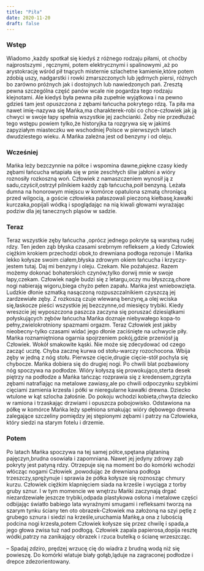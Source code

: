 ```yaml
---
title: "Piła"
date: 2020-11-20
draft: false
---
```



### Wstęp

Wiadomo ,każdy spotkał się kiedyś z różnego rodzaju piłami, ot choćby najprostszymi , ręcznymi, potem elektrycznymi i spalinowymi ,aż po arystokrację wśród pił tnących misternie szlachetne kamienie,które potem zdobią uszy, nadgarstki i rowki zmarszczonych lub jędrnych piersi, różnych bo zarówno próżnych jak i dostojnych lub nawiedzonych pań. Zresztą pewna szczególna część panów wcale nie pogardza tego rodzaju klejnotami. Ale kiedyś była pewna piła zupełnie wyjątkowa i na pewno gdzieś tam jest opuszczona z zębami łańcucha pokrytego rdzą. Ta piła ma nawet imię-nazywa się Mańka,ma charakterek-robi co chce-człowiek jak ją chwyci w swoje łapy spełnia wszystkie jej zachcianki. Żeby nie przedłużać tego wstępu powiem tylko,że historyjka ta rozgrywa się w jakimś zapyziałym miasteczku we wschodniej Polsce w pierwszych latach dwudziestego wieku. A Mańka zależna jest od benzyny i od oleju.

### Wcześniej

Mańka leży bezczynnie na półce i wspomina dawne,piękne czasy kiedy zębami łańcucha wtapiała się w pnie zeschłych śliw jabłoni a wióry roznosiły rozkoszną woń. Człowiek z namaszczeniem wynosił ją z sadu,czyścił,ostrzył pilnikiem każdy ząb łańcucha,poił benzyną. Leżała dumna na honorowym miejscu w komórce opatulona szmatą chroniącą przed wilgocią, a goście człowieka pałaszowali pieczoną kiełbasę,kawałki kurczaka,popijali wódką i spoglądając na nią kiwali głowami wyrażając podziw dla jej tanecznych pląsów w sadzie.

### Teraz

Teraz wszystkie zęby łańcucha ,oprócz jednego pokryte są warstwą rudej rdzy. Ten jeden ząb błyska czasami srebrnym refleksem ,a kiedy Człowiek ciężkim krokiem przechodzi obok,to drewniana podłoga rezonuje i Mańka lekko kołysze swoim ciałem,błyska zdrowym okiem łańcucha i krzyczy-jestem tutaj. Daj mi benzyny i oleju. Czekam. Nie pożałujesz. Razem możemy dokonać bohaterskich czynów,tylko dorwij mnie w swoje łapy,czekam. Człowiek nagle budzi się z letargu,oczy mu błyszczą,chore nogi nabierają wigoru,biega chyżo pełen zapału. Mańka jest wniebowzięta. Ludzkie dłonie szmatką nasączoną rozpuszczalnikiem czyszczą jej zardzewiałe zęby. Z rozkoszą czuje wlewaną benzynę,a olej wciska się,łaskocze pieści wszystkie jej bezczynne,od miesięcy trybiki. Kiedy wreszcie jej wyposzczona paszcza zaczyna się poruszać dziesiątkami połyskujących zębów łańcucha Mańka doznaje niebywałego kopa-to pełny,zwielokrotniony spazmami orgazm. Teraz Człowiek jest jakby nieobecny-tylko czasami widać jego dłonie zaciśnięte na uchwycie piły. Mańka roznamiętniona ogarnia spojrzeniem pokój,gdzie przeniósł ją Człowiek. Wokół smakowite kąski. Nie może się zdecydować od czego zacząć ucztę. Chyba zacznę kurwa od stołu-warczy rozochocona. Wbija zęby w jedną z nóg stołu. Pierwsze cięcie,drugie cięcie-stół pochyla się chybocze. Mańka dobiera się do drugiej nogi. Po chwili blat pozbawiony nóg spoczywa na podłodze. Wióry kołyszą się prowokująco,sterta desek piętrzy na podłodze a Mańka tańcząc rozprawia się z kredensem,zgrzyta zębami natrafiając na metalowe zawiasy,ale po chwili odpoczynku szybkimi cięciami zamienia krzesła i półki w nieregularne kawałki drewna. Dziecko wtulone w kąt szlocha żałośnie. Do pokoju wchodzi kobieta,chwyta dziecko w ramiona i trzaskając drzwiami i opuszcza pobojowisko. Odstawiona na półkę w komórce Mańka leży spełniona smakując wióry dębowego drewna zalegające szczeliny pomiędzy jej stępionymi zębami i patrzy na Człowieka, który siedzi na starym fotelu i drzemie.

### Potem

Po latach Mańka spoczywa na tej samej półce,spętana plątaniną pajęczyn,brudna osowiała i zapomniana. Nawet jej jedyny zdrowy ząb pokryty jest patyną rdzy. Otrzepuje się na moment bo do komórki wchodzi włócząc nogami Człowiek ,powodując że drewniana podłoga trzeszczy,sprężynuje i sprawia że półka kołysze się roznosząc chmury kurzu. Człowiek ciężkim klapnięciem siada na krześle i wyciąga z torby gruby sznur. I w tym momencie we wnętrzu Mańki zaczynają drgać niezardzewiałe jeszcze trybiki,odpada plastykowa osłona i metalowe części odbijając światło babiego lata wyraźnymi smugami i refleksami tworzą na szarym tynku ściany ten oto obrazek-Człowiek ma założoną na szyi pętlę z grubego sznura i siedzi na krześle,uruchamia Mańkę,a ona z lubością podcina nogi krzesła,potem Człowiek kołysze się przez chwilę i spada,a jego głowa zwisa tuż nad podłogą. Człowiek zapala papierosa,dopija resztę wódki,patrzy na zanikający obrazek i rzuca butelką o ścianę wrzeszcząc.

– Spadaj zdziro, prędzej wrzucę cię do wiadra z brudną wodą niż się powieszę. Do komórki wlatuje biały gołąb,ląduje na zagraconej podłodze i drepce zdezorientowany.
